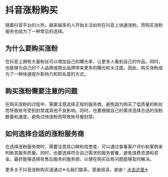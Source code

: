 # 抖音涨粉购买

随着抖音平台的火热，越来越多的人开始关注如何在抖音上快速涨粉。而购买涨粉服务也成为了一种常见的选择。

## 为什么要购买涨粉

在抖音上拥有大量粉丝可以增加自己的曝光率，让更多人看到自己的作品。同时，也能够为自己的个人品牌或商业品牌带来更多的曝光和关注度。因此，购买涨粉成为了一种快速提升影响力和知名度的方式。

## 购买涨粉需要注意的问题

在购买涨粉的过程中，需要注意选择正规的服务商，避免因为购买了低质量的粉丝而导致账号受到封禁或其他不良影响。同时，也要根据自己的需求选择合适的涨粉数量和速度，避免过快涨粉而导致账号被封禁。

## 如何选择合适的涨粉服务商

在选择涨粉服务商时，需要注意其口碑和信誉度，可以通过查看客户评价和案例来判断其服务质量。同时，也要选择符合自己需求的服务套餐，避免浪费资源和资金。最好能够选择有售后服务的服务商，以便在购买后有问题能够及时解决。

更多关于抖音涨粉购买请通过✈与我们联系，感谢阅读，谢谢！[点击这里✈](https://t.me/lm66bot)